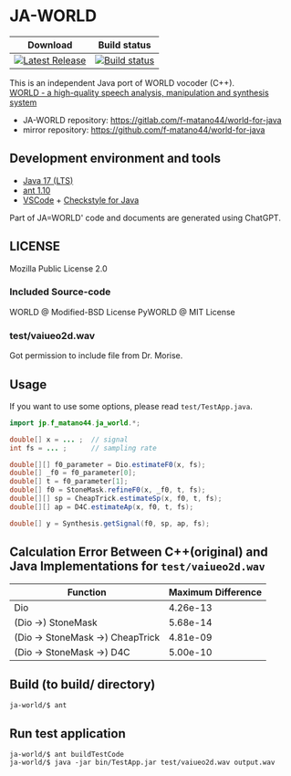 # JA-WORLD
 | Download | Build status |
 |-----------|-----------|
 | [![Latest Release](https://gitlab.com/f-matano44/world-for-java/-/badges/release.svg)](https://gitlab.com/f-matano44/world-for-java/-/releases) | [![Build status](https://gitlab.com/f-matano44/world-for-java/badges/main/pipeline.svg)](https://gitlab.com/f-matano44/world-for-java/-/jobs) |


This is an independent Java port of WORLD vocoder (C++). <br>
[WORLD - a high-quality speech analysis, manipulation and synthesis system](https://github.com/mmorise/World) <br>

* JA-WORLD repository: https://gitlab.com/f-matano44/world-for-java
* mirror repository: https://github.com/f-matano44/world-for-java


## Development environment and tools
* [Java 17 (LTS)](https://adoptium.net/temurin/releases/?version=17)
* [ant 1.10](https://ant.apache.org/bindownload.cgi)
* [VSCode](https://code.visualstudio.com/) + [Checkstyle for Java](https://marketplace.visualstudio.com/items?itemName=shengchen.vscode-checkstyle)

Part of JA=WORLD' code and documents are generated using ChatGPT.


## LICENSE
Mozilla Public License 2.0

### Included Source-code
WORLD @ Modified-BSD License
PyWORLD @ MIT License

### test/vaiueo2d.wav
Got permission to include file from Dr. Morise.

## Usage
If you want to use some options, please read `test/TestApp.java`.

```java
import jp.f_matano44.ja_world.*;

double[] x = ... ;  // signal
int fs = ... ;      // sampling rate

double[][] f0_parameter = Dio.estimateF0(x, fs);
double[] _f0 = f0_parameter[0];
double[] t = f0_parameter[1];
double[] f0 = StoneMask.refineF0(x, _f0, t, fs);
double[][] sp = CheapTrick.estimateSp(x, f0, t, fs);
double[][] ap = D4C.estimateAp(x, f0, t, fs);

double[] y = Synthesis.getSignal(f0, sp, ap, fs);
```


## Calculation Error Between C++(original) and Java Implementations for `test/vaiueo2d.wav`

| Function | Maximum Difference |
|-----------|------------|
| Dio | 4.26e-13 |
| (Dio ->) StoneMask | 5.68e-14 |
| (Dio -> StoneMask ->) CheapTrick | 4.81e-09 |
| (Dio -> StoneMask ->) D4C | 5.00e-10 |


## Build (to build/ directory)
```SH
ja-world/$ ant
```


## Run test application
```SH
ja-world/$ ant buildTestCode
ja-world/$ java -jar bin/TestApp.jar test/vaiueo2d.wav output.wav
```
